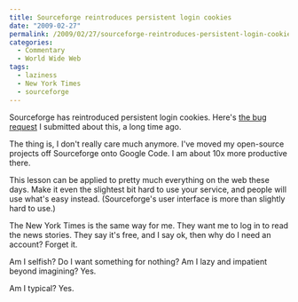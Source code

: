 ```yaml
---
title: Sourceforge reintroduces persistent login cookies
date: "2009-02-27"
permalink: /2009/02/27/sourceforge-reintroduces-persistent-login-cookies/
categories:
  - Commentary
  - World Wide Web
tags:
  - laziness
  - New York Times
  - sourceforge
---
```

Sourceforge has reintroduced persistent login cookies. Here's [the bug request][1] I submitted about this, a long time ago.

The thing is, I don't really care much anymore. I've moved my open-source projects off Sourceforge onto Google Code. I am about 10x more productive there.

This lesson can be applied to pretty much everything on the web these days. Make it even the slightest bit hard to use your service, and people will use what's easy instead. (Sourceforge's user interface is more than slightly hard to use.)

The New York Times is the same way for me. They want me to log in to read the news stories. They say it's free, and I say ok, then why do I need an account? Forget it.

Am I selfish? Do I want something for nothing? Am I lazy and impatient beyond imagining? Yes.

Am I typical? Yes.

 [1]: http://sourceforge.net/tracker/?func=detail&#038;atid=350001&#038;aid=1855476&#038;group_id=1
